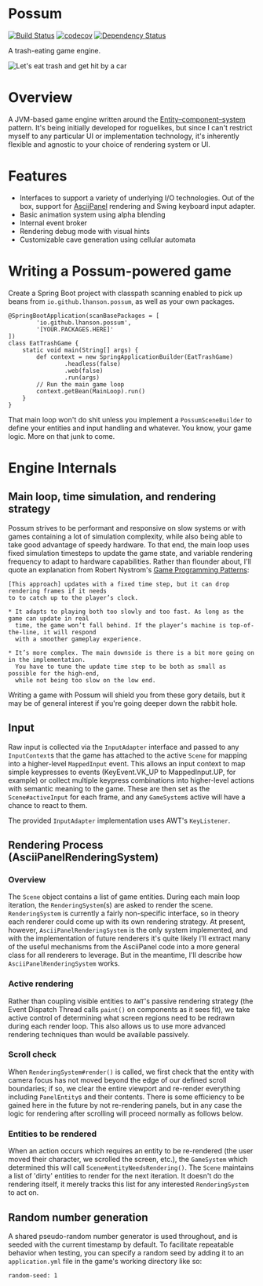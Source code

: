 # Possum

[![Build Status](https://travis-ci.org/lhanson/possum.svg?branch=master)](https://travis-ci.org/lhanson/possum)
[![codecov](https://codecov.io/gh/lhanson/possum/branch/master/graph/badge.svg)](https://codecov.io/gh/lhanson/possum)
[![Dependency Status](https://www.versioneye.com/user/projects/584ea9225d8a550042585f1c/badge.svg?style=flat-square)](https://www.versioneye.com/user/projects/584ea9225d8a550042585f1c)

A trash-eating game engine.

![Let's eat trash and get hit by a car](https://s-media-cache-ak0.pinimg.com/736x/ca/20/41/ca20415ef281931b9bbf8abc7144d6ea.jpg)


# Overview

A JVM-based game engine written around the [Entity–component–system](https://en.wikipedia.org/wiki/Entity%E2%80%93component%E2%80%93system)
pattern. It's being initially developed for roguelikes, but since I can't restrict myself
to any particular UI or implementation technology, it's inherently flexible and agnostic
to your choice of rendering system or UI.


# Features

* Interfaces to support a variety of underlying I/O technologies.
  Out of the box, support for [AsciiPanel](https://github.com/trystan/AsciiPanel)
  rendering and Swing keyboard input adapter.
* Basic animation system using alpha blending
* Internal event broker
* Rendering debug mode with visual hints
* Customizable cave generation using cellular automata


# Writing a Possum-powered game

Create a Spring Boot project with classpath scanning enabled to pick up
beans from `io.github.lhanson.possum`, as well as your own packages.

    @SpringBootApplication(scanBasePackages = [
    		'io.github.lhanson.possum',
    		'[YOUR.PACKAGES.HERE]'
    ])
    class EatTrashGame {
    	static void main(String[] args) {
    		def context = new SpringApplicationBuilder(EatTrashGame)
    				.headless(false)
    				.web(false)
    				.run(args)
    		// Run the main game loop
    		context.getBean(MainLoop).run()
    	}
    }

That main loop won't do shit unless you implement a `PossumSceneBuilder` to
define your entities and input handling and whatever. You know, your game logic.
More on that junk to come.


# Engine Internals

## Main loop, time simulation, and rendering strategy

Possum strives to be performant and responsive on slow systems or with games containing a lot
of simulation complexity, while also being able to take good advantage of speedy hardware. To
that end, the main loop uses fixed simulation timesteps to update the game state, and
variable rendering frequency to adapt to hardware capabilities. Rather than flounder about,
I'll quote an explanation from Robert Nystrom's
[Game Programming Patterns](http://gameprogrammingpatterns.com/game-loop.html#play-catch-up):

    [This approach] updates with a fixed time step, but it can drop rendering frames if it needs
    to to catch up to the player’s clock.
    
    * It adapts to playing both too slowly and too fast. As long as the game can update in real
      time, the game won’t fall behind. If the player’s machine is top-of-the-line, it will respond
      with a smoother gameplay experience.
    
    * It’s more complex. The main downside is there is a bit more going on in the implementation.
      You have to tune the update time step to be both as small as possible for the high-end,
      while not being too slow on the low end.

Writing a game with Possum will shield you from these gory details, but it may be of general interest
if you're going deeper down the rabbit hole.

## Input

Raw input is collected via the `InputAdapter` interface and passed to any `InputContext`s that the game
has attached to the active `Scene` for mapping into a higher-level `MappedInput` event. This allows
an input context to map simple keypresses to events (KeyEvent.VK_UP to MappedInput.UP, for example) or
collect multiple keypress combinations into higher-level actions with semantic meaning to the game.
These are then set as the `Scene#activeInput` for each frame, and any `GameSystem`s active will
have a chance to react to them.

The provided `InputAdapter` implementation uses AWT's `KeyListener`.

## Rendering Process (AsciiPanelRenderingSystem)

### Overview
The `Scene` object contains a list of game entities. During each main loop iteration,
the `RenderingSystem`(s) are asked to render the scene. `RenderingSystem` is currently a
fairly non-specific interface, so in theory each renderer could come up with its own rendering
strategy. At present, however, `AsciiPanelRenderingSystem` is the only system implemented, and
with the implementation of future renderers it's quite likely I'll extract many of the useful
mechanisms from the AsciiPanel code into a more general class for all renderers to leverage.
But in the meantime, I'll describe how `AsciiPanelRenderingSystem` works.

### Active rendering
Rather than coupling visible entities to `AWT`'s passive rendering strategy (the Event Dispatch
Thread calls `paint()` on components as it sees fit), we take active control of determining
what screen regions need to be redrawn during each render loop. This also allows us to use more
advanced rendering techniques than would be available passively.

### Scroll check
When `RenderingSystem#render()` is called, we first check that the entity with camera
focus has not moved beyond the edge of our defined scroll boundaries; if so, we clear the entire
viewport and re-render everything including `PanelEntity`s and their contents. There is some
efficiency to be gained here in the future by not re-rendering panels, but in any case the logic
for rendering after scrolling will proceed normally as follows below.

### Entities to be rendered
When an action occurs which requires an entity to be re-rendered (the user moved their character, we
scrolled the screen, etc.), the `GameSystem` which determined this will call `Scene#entityNeedsRendering()`.
The `Scene` maintains a list of 'dirty' entities to render for the next iteration. It doesn't
do the rendering itself, it merely tracks this list for any interested `RenderingSystem` to act on.

## Random number generation

A shared pseudo-random number generator is used throughout, and is seeded with the current timestamp
by default. To facilitate repeatable behavior when testing, you can specify a random seed by
adding it to an `application.yml` file in the game's working directory like so:

    random-seed: 1
